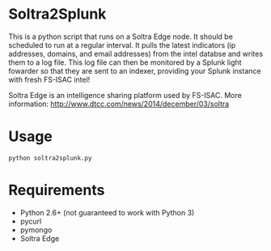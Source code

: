 # Soltra2Splunk
This is a python script that runs on a Soltra Edge node. It should be scheduled to run at a regular interval. It pulls the latest indicators (ip addresses, domains, and email addresses) from the intel databse and writes them to a log file. This log file can then be monitored by a Splunk light fowarder so that they are sent to an indexer, providing your Splunk instance with fresh FS-ISAC intel!

Soltra Edge is an intelligence sharing platform used by FS-ISAC. More information: http://www.dtcc.com/news/2014/december/03/soltra

# Usage
```
python soltra2splunk.py
```

# Requirements
* Python 2.6+ (not guaranteed to work with Python 3)
* pycurl
* pymongo
* Soltra Edge
